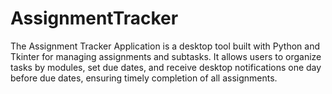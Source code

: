 # AssignmentTracker
The Assignment Tracker Application is a desktop tool built with Python and Tkinter for managing assignments and subtasks. It allows users to organize tasks by modules, set due dates, and receive desktop notifications one day before due dates, ensuring timely completion of all assignments.

